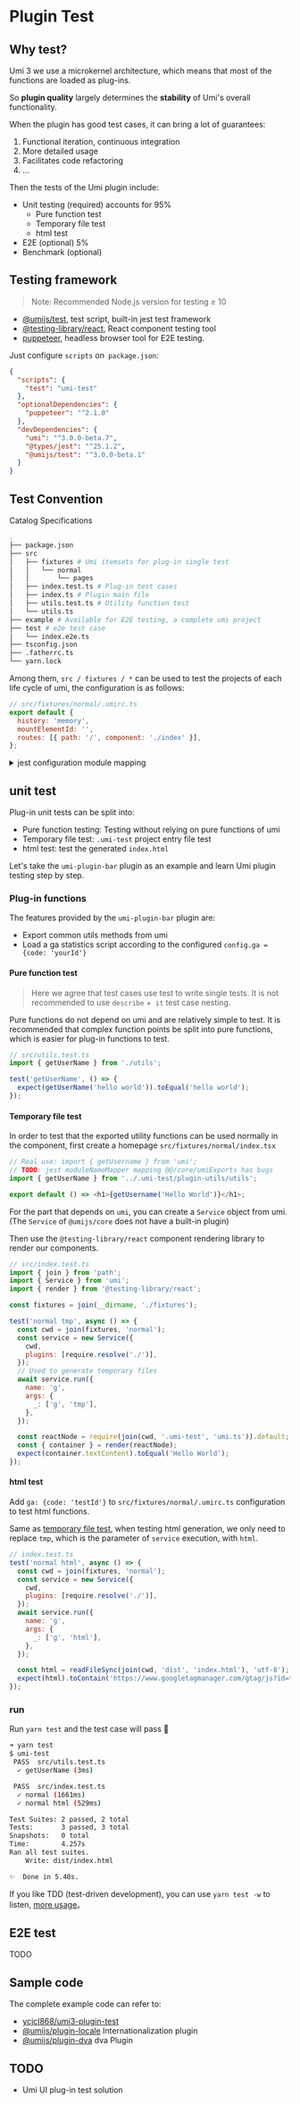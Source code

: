 # Plugin Test


## Why test?

Umi 3 we use a microkernel architecture, which means that most of the functions are loaded as plug-ins.

So **plugin quality** largely determines the **stability** of Umi's overall functionality.

When the plugin has good test cases, it can bring a lot of guarantees:

1. Functional iteration, continuous integration
2. More detailed usage
3. Facilitates code refactoring
4. ...

Then the tests of the Umi plugin include:

- Unit testing (required) accounts for 95%
  - Pure function test
  - Temporary file test
  - html test
- E2E (optional) 5%
- Benchmark (optional)

## Testing framework

> Note: Recommended Node.js version for testing ≥ 10

- [@umijs/test](https://www.npmjs.com/package/@umijs/test), test script, built-in jest test framework
- [@testing-library/react](https://testing-library.com/docs/react-testing-library/example-intro), React component testing tool
- [puppeteer](https://github.com/puppeteer/puppeteer), headless browser tool for E2E testing.

Just configure `scripts` on` package.json`:

```json
{
  "scripts": {
    "test": "umi-test"
  },
  "optionalDependencies": {
    "puppeteer": "^2.1.0"
  },
  "devDependencies": {
    "umi": "^3.0.0-beta.7",
    "@types/jest": "^25.1.2",
    "@umijs/test": "^3.0.0-beta.1"
  }
}
```

## Test Convention

Catalog Specifications

```bash
.
├── package.json
├── src
│   ├── fixtures # Umi itemsets for plug-in single test
│   │   └── normal
│   │       └── pages
│   ├── index.test.ts # Plug-in test cases
│   ├── index.ts # Plugin main file
│   ├── utils.test.ts # Utility function test
│   └── utils.ts
├── example # Available for E2E testing, a complete umi project
├── test # e2e test case
│   └── index.e2e.ts
├── tsconfig.json
├── .fatherrc.ts
└── yarn.lock
```

Among them, `src / fixtures / *` can be used to test the projects of each life cycle of umi, the configuration is as follows:

```js
// src/fixtures/normal/.umirc.ts
export default {
  history: 'memory',
  mountElementId: '',
  routes: [{ path: '/', component: './index' }],
};
```

<details>
  <summary>jest configuration module mapping</summary>

~~In order to maintain the consistency of the test project and the real umi project, we need to map some module paths, there are bugs, and they do not work:~~

```js
// jest.config.js
module.exports = {
  moduleNameMapper: {
    // Make sure 'import {} from umi' works
    '^@@/core/umiExports$':
      '<rootDir>/src/fixtures/.umi-test/core/umiExports.ts',
  },
};
```

</details>

## unit test

Plug-in unit tests can be split into:

- Pure function testing: Testing without relying on pure functions of umi
- Temporary file test: `.umi-test` project entry file test
- html test: test the generated `index.html`

Let's take the `umi-plugin-bar` plugin as an example and learn Umi plugin testing step by step.

### Plug-in functions

The features provided by the `umi-plugin-bar` plugin are:

- Export common utils methods from umi
- Load a ga statistics script according to the configured `config.ga = {code: 'yourId'}`

#### Pure function test

> Here we agree that test cases use test to write single tests. It is not recommended to use `describe` +` it` test case nesting.

Pure functions do not depend on umi and are relatively simple to test. It is recommended that complex function points be split into pure functions, which is easier for plug-in functions to test.

```ts
// src/utils.test.ts
import { getUserName } from './utils';

test('getUserName', () => {
  expect(getUserName('hello world')).toEqual('hello world');
});
```

#### Temporary file test

In order to test that the exported utility functions can be used normally in the component, first create a homepage `src/fixtures/normal/index.tsx`

```js
// Real use: import { getUsername } from 'umi';
// TODO: jest moduleNameMapper mapping @@/core/umiExports has bugs
import { getUserName } from '../.umi-test/plugin-utils/utils';

export default () => <h1>{getUsername('Hello World')}</h1>;
```

For the part that depends on `umi`, you can create a `Service` object from umi. (The `Service` of `@umijs/core` does not have a built-in plugin)

Then use the `@testing-library/react` component rendering library to render our components.

```jsx
// src/index.test.ts
import { join } from 'path';
import { Service } from 'umi';
import { render } from '@testing-library/react';

const fixtures = join(__dirname, './fixtures');

test('normal tmp', async () => {
  const cwd = join(fixtures, 'normal');
  const service = new Service({
    cwd,
    plugins: [require.resolve('./')],
  });
  // Used to generate temporary files
  await service.run({
    name: 'g',
    args: {
      _: ['g', 'tmp'],
    },
  });

  const reactNode = require(join(cwd, '.umi-test', 'umi.ts')).default;
  const { container } = render(reactNode);
  expect(container.textContent).toEqual('Hello World');
});
```

#### html test

Add `ga: {code: 'testId'}` to `src/fixtures/normal/.umirc.ts` configuration to test html functions.

Same as [temporary file test](#temporaryfiletest), when testing html generation, we only need to replace `tmp`, which is the parameter of `service` execution, with `html`.

```jsx
// index.test.ts
test('normal html', async () => {
  const cwd = join(fixtures, 'normal');
  const service = new Service({
    cwd,
    plugins: [require.resolve('./')],
  });
  await service.run({
    name: 'g',
    args: {
      _: ['g', 'html'],
    },
  });

  const html = readFileSync(join(cwd, 'dist', 'index.html'), 'utf-8');
  expect(html).toContain('https://www.googletagmanager.com/gtag/js?id=testId');
});
```

### run

Run `yarn test` and the test case will pass 🎉

```bash
➜ yarn test
$ umi-test
 PASS  src/utils.test.ts
  ✓ getUserName (3ms)

 PASS  src/index.test.ts
  ✓ normal (1661ms)
  ✓ normal html (529ms)

Test Suites: 2 passed, 2 total
Tests:       3 passed, 3 total
Snapshots:   0 total
Time:        4.257s
Ran all test suites.
    Write: dist/index.html

✨  Done in 5.40s.
```

If you like TDD (test-driven development), you can use `yarn test -w` to listen, [more usage](https://github.com/umijs/umi/blob/master/docs/packages/test.md#usage)。

## E2E test

TODO

## Sample code

The complete example code can refer to:

- [ycjcl868/umi3-plugin-test](https://github.com/ycjcl868/umi3-plugin-test)
- [@umijs/plugin-locale](https://github.com/umijs/plugins/tree/master/packages/plugin-locale) Internationalization plugin
- [@umijs/plugin-dva](https://github.com/umijs/plugins/tree/master/packages/plugin-dva) dva Plugin

## TODO

- Umi UI plug-in test solution
